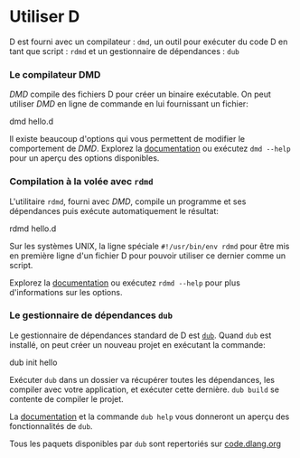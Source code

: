 # Utiliser D

D est fourni avec un compilateur : `dmd`, 
un outil pour exécuter du code D en tant que script : `rdmd` 
et un gestionnaire de dépendances : `dub`

### Le compilateur DMD

*DMD* compile des fichiers D pour créer un binaire exécutable.
On peut utiliser *DMD* en ligne de commande en lui fournissant
un fichier:

  dmd hello.d
  
Il existe beaucoup d'options qui vous permettent de modifier le
comportement de *DMD*. Explorez la [documentation](https://dlang.org/dmd.html#switches)
ou exécutez `dmd --help` pour un aperçu des options disponibles.

### Compilation à la volée avec `rdmd`

L'utilitaire `rdmd`, fourni avec *DMD*, compile un programme et 
ses dépendances puis exécute automatiquement le résultat:

  rdmd hello.d
 
Sur les systèmes UNIX, la ligne spéciale `#!/usr/bin/env rdmd` pour être
mis en première ligne d'un fichier D pour pouvoir utiliser ce dernier
comme un script.

Explorez la [documentation](https://dlang.org/rdmd.html) ou exécutez
`rdmd --help` pour plus d'informations sur les options.

### Le gestionnaire de dépendances `dub`

Le gestionnaire de dépendances standard de D est [`dub`](http://code.dlang.org).
Quand `dub` est installé, on peut créer un nouveau projet en exécutant la commande:

  dub init hello
  
Exécuter `dub` dans un dossier va récupérer toutes les dépendances, les compiler
avec votre application, et exécuter cette dernière.
`dub build` se contente de compiler le projet.

La [documentation](https://code.dlang.org/docs/commandline) et la commande `dub help`
vous donneront un aperçu des fonctionnalités de `dub`.

Tous les paquets disponibles par `dub` sont repertoriés sur [code.dlang.org](https://code.dlang.org)
